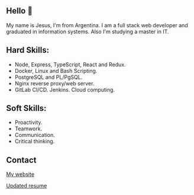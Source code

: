 ## Hello 👋

My name is Jesus, I'm from Argentina. I am a full stack web developer and graduated in information systems. Also I'm studying a master in IT.


## Hard Skills:
- Node, Express, TypeScript, React and Redux.
- Docker, Linux and Bash Scripting.
- PostgreSQL and PL/PgSQL.
- Nginx reverse proxy/web server.
- GitLab CI/CD. Jenkins. Cloud computing.

## Soft Skills:
- Proactivity.
- Teamwork.
- Communication.
- Critical thinking.

## Contact

[My website](https://jesusandres.tech/)

[Updated resume](https://bit.ly/jesusandreszini-resume) 
